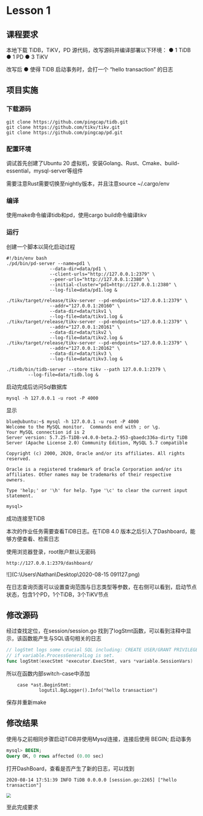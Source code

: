 # Lesson 1

## 课程要求

本地下载 TiDB，TiKV，PD 源代码，改写源码并编译部署以下环境：
	● 1 TiDB
	● 1 PD
	● 3 TiKV

改写后
	● 使得 TiDB 启动事务时，会打一个 “hello transaction” 的日志



## 项目实施

### 下载源码

```
git clone https://github.com/pingcap/tidb.git
git clone https://github.com/tikv/tikv.git
git clone https://github.com/pingcap/pd.git
```

### 配置环境

调试首先创建了Ubuntu 20 虚拟机，安装Golang、Rust、Cmake、build-essential，mysql-server等组件

需要注意Rust需要切换至nightly版本，并且注意source ~/.cargo/env

### 编译

使用make命令编译tidb和pd，使用cargo build命令编译tikv

### 运行

创建一个脚本以简化启动过程

```shell
#!/bin/env bash
./pd/bin/pd-server --name=pd1 \
                --data-dir=data/pd1 \
                --client-urls="http://127.0.0.1:2379" \
                --peer-urls="http://127.0.0.1:2380" \
                --initial-cluster="pd1=http://127.0.0.1:2380" \
                --log-file=data/pd1.log &

./tikv/target/release/tikv-server --pd-endpoints="127.0.0.1:2379" \
                --addr="127.0.0.1:20160" \
                --data-dir=data/tikv1 \
                --log-file=data/tikv1.log &
./tikv/target/release/tikv-server --pd-endpoints="127.0.0.1:2379" \
                --addr="127.0.0.1:20161" \
                --data-dir=data/tikv2 \
                --log-file=data/tikv2.log &
./tikv/target/release/tikv-server --pd-endpoints="127.0.0.1:2379" \
                --addr="127.0.0.1:20162" \
                --data-dir=data/tikv3 \
                --log-file=data/tikv3.log &

./tidb/bin/tidb-server --store tikv --path 127.0.0.1:2379 \
		--log-file=data/tidb.log &
```

启动完成后访问Sql数据库

```
mysql -h 127.0.0.1 -u root -P 4000
```

显示

```shell
blue@ubuntu:~$ mysql -h 127.0.0.1 -u root -P 4000
Welcome to the MySQL monitor.  Commands end with ; or \g.
Your MySQL connection id is 2
Server version: 5.7.25-TiDB-v4.0.0-beta.2-953-gbaedc336a-dirty TiDB Server (Apache License 2.0) Community Edition, MySQL 5.7 compatible

Copyright (c) 2000, 2020, Oracle and/or its affiliates. All rights reserved.

Oracle is a registered trademark of Oracle Corporation and/or its
affiliates. Other names may be trademarks of their respective
owners.

Type 'help;' or '\h' for help. Type '\c' to clear the current input statement.

mysql> 
```

成功连接至TiDB

本次的作业任务需要查看TiDB日志。在TiDB 4.0 版本之后引入了Dashboard，能够方便查看、检索日志

使用浏览器登录，root账户默认无密码

```
http://127.0.0.1:2379/dashboard/
```

![](C:\Users\Nathan\Desktop\2020-08-15 091127.png)

在日志查询页面可以设置查询范围与日志类型等参数，在右侧可以看到，启动节点状态，包含1个PD，1个TiDB，3个TiKV节点

## 修改源码

经过查找定位，在session/session.go 找到了logStmt函数，可以看到注释中显示，该函数能产生与SQL语句相关的日志

```go
// logStmt logs some crucial SQL including: CREATE USER/GRANT PRIVILEGE/CHANGE PASSWORD/DDL etc and normal SQL
// if variable.ProcessGeneralLog is set.
func logStmt(execStmt *executor.ExecStmt, vars *variable.SessionVars)
```

所以在函数内部switch-case中添加

```
	case *ast.BeginStmt:
			logutil.BgLogger().Info("hello transaction")
```

保存并重新make

## 修改结果

使用与之前相同步骤启动TiDB并使用Mysql连接，连接后使用 BEGIN; 启动事务

```sql
mysql> BEGIN;
Query OK, 0 rows affected (0.00 sec)

```

打开DashBoard，查看是否产生了新的日志，可以找到

```
2020-08-14 17:51:39 INFO TiDB 0.0.0.0 [session.go:2265] ["hello transaction"]
```

<img src="C:\Users\Nathan\Desktop\2020-08-15 092409.png" style="zoom:75%;" />



至此完成要求